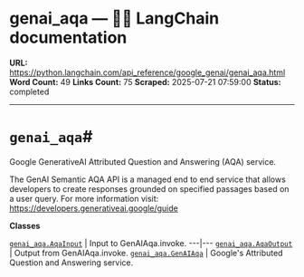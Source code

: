 # genai_aqa — 🦜🔗 LangChain  documentation

**URL:** https://python.langchain.com/api_reference/google_genai/genai_aqa.html
**Word Count:** 49
**Links Count:** 75
**Scraped:** 2025-07-21 07:59:00
**Status:** completed

---

# `genai_aqa`\#

Google GenerativeAI Attributed Question and Answering \(AQA\) service.

The GenAI Semantic AQA API is a managed end to end service that allows developers to create responses grounded on specified passages based on a user query. For more information visit: <https://developers.generativeai.google/guide>

**Classes**

[`genai_aqa.AqaInput`](https://python.langchain.com/api_reference/google_genai/genai_aqa/langchain_google_genai.genai_aqa.AqaInput.html#langchain_google_genai.genai_aqa.AqaInput "langchain_google_genai.genai_aqa.AqaInput") | Input to GenAIAqa.invoke.   ---|---   [`genai_aqa.AqaOutput`](https://python.langchain.com/api_reference/google_genai/genai_aqa/langchain_google_genai.genai_aqa.AqaOutput.html#langchain_google_genai.genai_aqa.AqaOutput "langchain_google_genai.genai_aqa.AqaOutput") | Output from GenAIAqa.invoke.   [`genai_aqa.GenAIAqa`](https://python.langchain.com/api_reference/google_genai/genai_aqa/langchain_google_genai.genai_aqa.GenAIAqa.html#langchain_google_genai.genai_aqa.GenAIAqa "langchain_google_genai.genai_aqa.GenAIAqa") | Google's Attributed Question and Answering service.